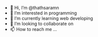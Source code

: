 - 👋 Hi, I’m @thathsaramn
- 👀 I’m interested in programming
- 🌱 I’m currently learning web developing
- 💞️ I’m looking to collaborate on 
- 📫 How to reach me ...

<!---
thathsaramn/thathsaramn is a ✨ special ✨ repository because its `README.md` (this file) appears on your GitHub profile.
You can click the Preview link to take a look at your changes.
--->
